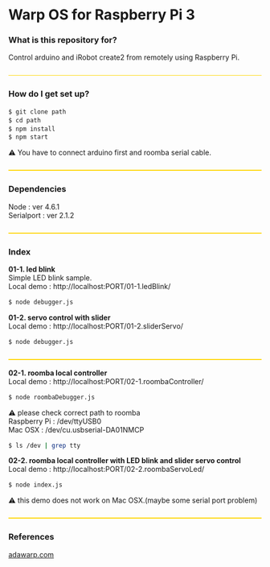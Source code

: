 # Warp OS for Raspberry Pi 3 #

### What is this repository for? 
Control arduino and iRobot create2 from remotely using Raspberry Pi.

![yellowLine](client/assets/images/yellowLine.png)

### How do I get set up? ###

```sh
$ git clone path
$ cd path
$ npm install
$ npm start
```
:warning: You have to connect arduino first and roomba serial cable.  

![yellowLine](client/assets/images/yellowLine.png)
### Dependencies     
Node : ver 4.6.1  
Serialport : ver 2.1.2  

![yellowLine](client/assets/images/yellowLine.png)
### Index    
**01-1. led blink**  
Simple LED blink sample.  
Local demo : http://localhost:PORT/01-1.ledBlink/  
```sh
$ node debugger.js
```  

**01-2. servo control with slider**   
Local demo : http://localhost:PORT/01-2.sliderServo/   
```sh
$ node debugger.js　　
```  
![yellowLine](client/assets/images/yellowLine.png)  

**02-1. roomba local controller**   
Local demo : http://localhost:PORT/02-1.roombaController/   
```sh
$ node roombaDebugger.js
```  
:warning: please check correct path to roomba    
Raspberry Pi : /dev/ttyUSB0  
Mac OSX : /dev/cu.usbserial-DA01NMCP
```sh
$ ls /dev | grep tty
```  

**02-2. roomba local controller with LED blink and slider servo control**   
Local demo : http://localhost:PORT/02-2.roombaServoLed/   
```sh
$ node index.js  
```    
:warning: this demo does not work on Mac OSX.(maybe some serial port problem)      




![yellowLine](client/assets/images/yellowLine.png)

### References ###
[adawarp.com](http://adawarp.com/)  

